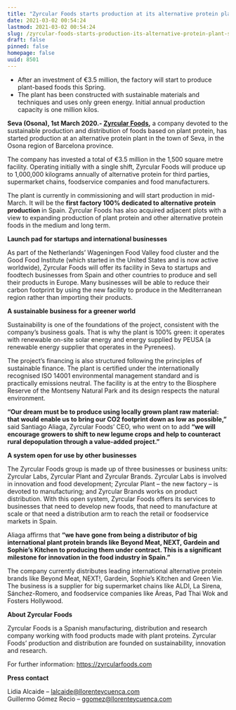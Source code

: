 ```yaml
---
title: "Zyrcular Foods starts production at its alternative protein plant in Seva (Barcelona)"
date: 2021-03-02 00:54:24
lastmod: 2021-03-02 00:54:24
slug: /zyrcular-foods-starts-production-its-alternative-protein-plant-seva-barcelona
draft: false
pinned: false
homepage: false
uuid: 8501
---
```

<ul>
<li>After an investment of €3.5 million, the factory will start to produce plant-based foods this Spring.</li>
<li>The plant has been constructed with sustainable materials and techniques and uses only green energy. Initial annual production capacity is one million kilos.</li>
</ul>
<p><strong>Seva (Osona), 1st March 2020.- </strong><a href="https://zyrcularfoods.com/"><strong>Zyrcular Foods</strong></a><strong>,</strong> a company devoted to the sustainable production and distribution of foods based on plant protein, has started production at an alternative protein plant in the town of Seva, in the Osona region of Barcelona province.</p>
<p>The company has invested a total of €3.5 million in the 1,500 square metre facility. Operating initially with a single shift, Zyrcular Foods will produce up to 1,000,000 kilograms annually of alternative protein for third parties, supermarket chains, foodservice companies and food manufacturers.</p>
<p>The plant is currently in commissioning and will start production in mid-March. It will be the <strong>first factory 100% dedicated to alternative protein production </strong>in Spain. Zyrcular Foods has also acquired adjacent plots with a view to expanding production of plant protein and other alternative protein foods in the medium and long term. </p>
<p><strong>Launch pad for startups and international businesses</strong></p>
<p>As part of the Netherlands’ Wageningen Food Valley food cluster and the Good Food Institute (which started in the United States and is now active worldwide), Zyrcular Foods will offer its facility in Seva to startups and foodtech businesses from Spain and other countries to produce and sell their products in Europe. Many businesses will be able to reduce their carbon footprint by using the new facility to produce in the Mediterranean region rather than importing their products.   </p>
<p><strong>A sustainable business for a greener world</strong></p>
<p>Sustainability is one of the foundations of the project, consistent with the company’s business goals. That is why the plant is 100% green: it operates with renewable on-site solar energy and energy supplied by PEUSA (a renewable energy supplier that operates in the Pyrenees).</p>
<p>The project’s financing is also structured following the principles of sustainable finance. The plant is certified under the internationally recognised ISO 14001 environmental management standard and is practically emissions neutral. The facility is at the entry to the Biosphere Reserve of the Montseny Natural Park and its design respects the natural environment.   </p>
<p><strong>“Our dream must be to produce using locally grown plant raw material: that would enable us to bring our CO2 footprint down as low as possible,” </strong>said Santiago Aliaga, Zyrcular Foods’ CEO, who went on to add <strong>“we will encourage growers to shift to new legume crops and help to counteract rural depopulation through a value-added project.”</strong></p>
<p><strong>A system open for use by other businesses</strong></p>
<p>The Zyrcular Foods group is made up of three businesses or business units: Zyrcular Labs, Zyrcular Plant and Zyrcular Brands. Zyrcular Labs is involved in innovation and food development; Zyrcular Plant – the new factory – is devoted to manufacturing; and Zyrcular Brands works on product distribution. With this open system, Zyrcular Foods offers its services to businesses that need to develop new foods, that need to manufacture at scale or that need a distribution arm to reach the retail or foodservice markets in Spain.   </p>
<p>Aliaga affirms that <strong>“we have gone from being a distributor of big international plant protein brands like Beyond Meat, NEXT, Gardein and Sophie’s Kitchen to producing them under contract. This is a significant milestone for innovation in the food industry in Spain.”</strong></p>
<p>The company currently distributes leading international alternative protein brands like Beyond Meat, NEXT!, Gardein, Sophie’s Kitchen and Green Vie. The business is a supplier for big supermarket chains like ALDI, La Sirena, Sánchez-Romero, and foodservice companies like Áreas, Pad Thai Wok and Fosters Hollywood.</p>
<p><strong>About Zyrcular Foods</strong></p>
<p>Zyrcular Foods is a Spanish manufacturing, distribution and research company working with food products made with plant proteins. Zyrcular Foods’ production and distribution are founded on sustainability, innovation and research.</p>
<p>For further information: <a href="https://zyrcularfoods.com">https://zyrcularfoods.com</a></p>
<p><strong>Press contact</strong></p>
<p>Lidia Alcaide – <a href="mailto:lalcaide@llorenteycuenca.com">lalcaide@llorenteycuenca.com</a><br />
Guillermo Gómez Recio – <a href="mailto:ggomez@llorenteycuenca.com">ggomez@llorenteycuenca.com</a></p>
